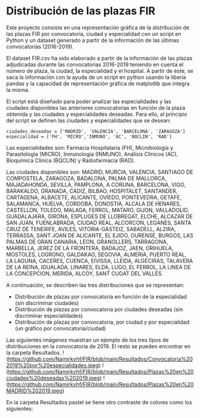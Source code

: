 # Distribución de las plazas FIR

Este proyecto consiste en una representación gráfica de la distribución de las plazas FIR por convocatoria, ciudad y especialidad con un script en Python y un dataset generado a partir de la información de las últimas convocatorias (2016-2019).

El dataset FIR.csv ha sido elaborado a partir de la información de las plazas adjudicadas durante las convocatorias 2016-2019 teniendo en cuenta el número de plaza, la ciudad, la especialidad y el hospital. A partir de éste, se saca la información con la ayuda de un script en python usando la libería pandas y la capacidad de representación gráfica de matplotlib que integra la misma.

El script está diseñado para poder analizar las especialidades y las ciudades disponibles las anteriores convocatorias en función de la plaza obtenida y las ciudades y especialidades deseadas. Para ello, al principio del script se definen las ciudades y especialidades que se desean:
```
ciudades_deseadas = ['MADRID', 'VALENCIA', 'BARCELONA', 'ZARAGOZA']
especialidad = ['FH', 'MICRO','INMUNO', 'AC', 'BQCLIN', 'RAD']
```
Las especialidades son: Farmacia Hospitalaria (FH), Microbiología y Parasitología (MICRO), Inmunología (INMUNO), Análisis Clínicos (AC), Bioquímica Clínica (BQCLIN) y Radiofarmacia (RAD).

Las ciudades disponibles son: MADRID, MURCIA, VALENCIA, SANTIAGO DE COMPOSTELA, ZARAGOZA, BADALONA, PALMA DE MALLORCA, MAJADAHONDA, SEVILLA, PAMPLONA, A CORUNA, BARCELONA, VIGO, BARAKALDO, GRANADA, CADIZ, BILBAO, HOSPITALET, SANTANDER, CARTAGENA, ALBACETE, ALICANTE, OVIEDO, PONTEVEDRA, GETAFE, SALAMANCA, HUELVA, CORDOBA, DONOSTIA, ALCALA DE HENARES, CASTELLON, TOLEDO, MALAGA, FERROL, MATARO, GIJON, VALLADOLID, GUADALAJARA, GIRONA, ESPLUGES DE LLOBREGAT, ELCHE, ALCAZAR DE SAN JUAN, FUENLABRADA, CIUDAD REAL, ALCORCON, LEGANES, SANTA CRUZ DE TENERIFE, AVILES, VITORIA-GASTEIZ, SABADELL, ALZIRA, TERRASSA, SANT JOAN DE ALICANTE, EL EJIDO, OURENSE, BURGOS, LAS PALMAS DE GRAN CANARIA, LEON, GRANOLLERS, TARRAGONA, MARBELLA, JEREZ DE LA FRONTERA, BADAJOZ, JAEN, ORIHUELA, MOSTOLES, LOGRONO, GALDAKAO, SEGOVIA, ALMERIA, PUERTO REAL, LA LAGUNA, CACERES, CUENCA, EIVISSA, LLEIDA, ALGECIRAS, TALAVERA DE LA REINA, IGUALADA, LINARES, ELDA, LUGO, EL FERROL, LA LINEA DE LA CONCEPCION, MERIDA, ALCOY, SANT CUGAT DEL VALLES.

A continuación, se describen las tres distribuciones que se representan:
  - Distribución de plazas por convocatoria en función de la especialidad (sin discriminar ciudades)
  - Distribución de plazas por convocatoria por ciudades deseadas (sin discriminar especialidades)
  - Distribución de plazas por convocatoria, por ciudad y por especialidad (un gráfico por convocatoria/ciudad)

Las siguientes imágenes muestran un ejemplo de los tres tipos de distribuciones en la convocatoria de 2019. El resto se pueden encontrar en la carpeta Resultados.
!(https://github.com/Namirkvhf/FIR/blob/main/Resultados/Convocatoria%202019%20por%20especialidades.jpeg)
!(https://github.com/Namirkvhf/FIR/blob/main/Resultados/Plazas%20en%20ciudades%20deseadas%202019.jpeg)
!(https://github.com/Namirkvhf/FIR/blob/main/Resultados/Plazas%20en%20MADRID%202019.jpeg)

En la carpeta Resultados pastel se tiene otro contraste de colores como los siguientes:





